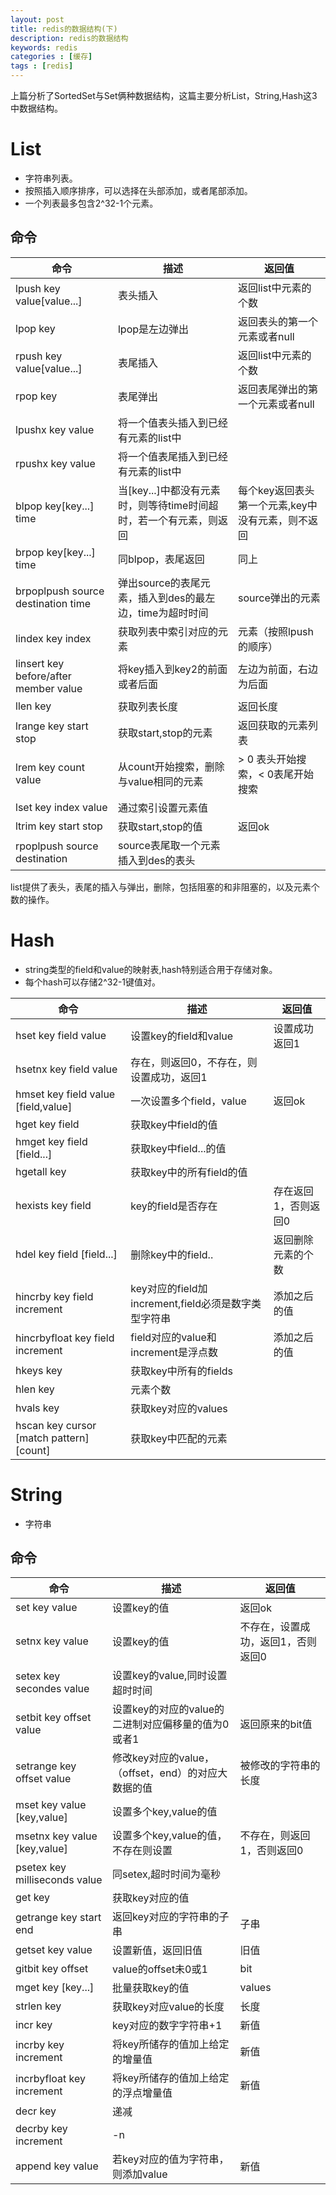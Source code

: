 ```yaml
---
layout: post
title: redis的数据结构(下)
description: redis的数据结构
keywords: redis
categories : [缓存]
tags : [redis]
---
```


上篇分析了SortedSet与Set俩种数据结构，这篇主要分析List，String,Hash这3中数据结构。

# List
- 字符串列表。
- 按照插入顺序排序，可以选择在头部添加，或者尾部添加。
- 一个列表最多包含2^32-1个元素。

## 命令

命令 | 描述 | 返回值
---|---|---
lpush key value[value...] | 表头插入 | 返回list中元素的个数
lpop key  | lpop是左边弹出 | 返回表头的第一个元素或者null  
rpush key value[value...] | 表尾插入 | 返回list中元素的个数
rpop key | 表尾弹出 | 返回表尾弹出的第一个元素或者null
lpushx key value | 将一个值表头插入到已经有元素的list中
rpushx key value | 将一个值表尾插入到已经有元素的list中
blpop key[key...] time | 当[key...]中都没有元素时，则等待time时间超时，若一个有元素，则返回 | 每个key返回表头第一个元素,key中没有元素，则不返回
brpop key[key...] time | 同blpop，表尾返回 | 同上
brpoplpush source destination time | 弹出source的表尾元素，插入到des的最左边，time为超时时间 | source弹出的元素
lindex key index | 获取列表中索引对应的元素 | 元素（按照lpush的顺序）
linsert key before/after member value | 将key插入到key2的前面或者后面 | 左边为前面，右边为后面 
llen key | 获取列表长度 | 返回长度
lrange key start stop | 获取start,stop的元素 | 返回获取的元素列表
lrem key count value | 从count开始搜索，删除与value相同的元素 | > 0 表头开始搜索，< 0表尾开始搜索
lset key index value | 通过索引设置元素值 
ltrim key start stop | 获取start,stop的值 | 返回ok
rpoplpush source destination | source表尾取一个元素插入到des的表头

list提供了表头，表尾的插入与弹出，删除，包括阻塞的和非阻塞的，以及元素个数的操作。

# Hash
- string类型的field和value的映射表,hash特别适合用于存储对象。
- 每个hash可以存储2^32-1键值对。

命令 | 描述 | 返回值
---|---|---
hset key field value | 设置key的field和value | 设置成功返回1
hsetnx key field value | 存在，则返回0，不存在，则设置成功，返回1 | 
hmset key field value [field,value] | 一次设置多个field，value | 返回ok
hget key field | 获取key中field的值 | 
hmget key field [field...] | 获取key中field...的值 | 
hgetall key | 获取key中的所有field的值 | 
hexists key field | key的field是否存在 | 存在返回1，否则返回0
hdel key field [field...] | 删除key中的field.. | 返回删除元素的个数
hincrby key field increment | key对应的field加increment,field必须是数字类型字符串 | 添加之后的值
hincrbyfloat key field increment | field对应的value和increment是浮点数 | 添加之后的值
hkeys key | 获取key中所有的fields |
hlen key | 元素个数 | 
hvals key | 获取key对应的values | 
hscan key cursor [match pattern] [count] | 获取key中匹配的元素 

# String

- 字符串

## 命令
命令 | 描述 | 返回值
---|---|---
set key value | 设置key的值 | 返回ok
setnx key value | 设置key的值 | 不存在，设置成功，返回1，否则返回0
setex key secondes value | 设置key的value,同时设置超时时间 |
setbit key offset value | 设置key的对应的value的二进制对应偏移量的值为0或者1 | 返回原来的bit值
setrange key offset value | 修改key对应的value，（offset，end）的对应大数据的值 | 被修改的字符串的长度
mset key value [key,value] | 设置多个key,value的值 |
msetnx key value [key,value] | 设置多个key,value的值，不存在则设置 | 不存在，则返回1，否则返回0
psetex key milliseconds value | 同setex,超时时间为毫秒 | 
get key | 获取key对应的值 |
getrange key start end | 返回key对应的字符串的子串 | 子串
getset key value | 设置新值，返回旧值 | 旧值
gitbit key offset | value的offset未0或1 | bit
mget key [key...] | 批量获取key的值 | values
strlen key | 获取key对应value的长度 | 长度
incr key | key对应的数字字符串+1 | 新值
incrby key increment | 将key所储存的值加上给定的增量值 | 新值
incrbyfloat key increment | 将key所储存的值加上给定的浮点增量值| 新值
decr key | 递减 | 
decrby key increment | -n |
append key value | 若key对应的值为字符串，则添加value | 新值 
 






